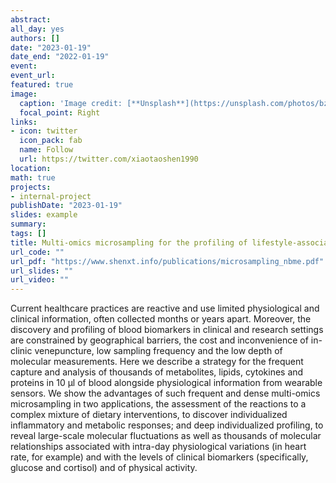 ```yaml
---
abstract: 
all_day: yes
authors: []
date: "2023-01-19"
date_end: "2022-01-19"
event: 
event_url: 
featured: true
image:
  caption: 'Image credit: [**Unsplash**](https://unsplash.com/photos/bzdhc5b3Bxs)'
  focal_point: Right
links:
- icon: twitter
  icon_pack: fab
  name: Follow
  url: https://twitter.com/xiaotaoshen1990
location: 
math: true
projects:
- internal-project
publishDate: "2023-01-19"
slides: example
summary: 
tags: []
title: Multi-omics microsampling for the profiling of lifestyle-associated changes in health
url_code: ""
url_pdf: "https://www.shenxt.info/publications/microsampling_nbme.pdf"
url_slides: ""
url_video: ""
---
```


Current healthcare practices are reactive and use limited physiological and clinical information, often collected months or years apart. Moreover, the discovery and profiling of blood biomarkers in clinical and research settings are constrained by geographical barriers, the cost and inconvenience of in-clinic venepuncture, low sampling frequency and the low depth of molecular measurements. Here we describe a strategy for the frequent capture and analysis of thousands of metabolites, lipids, cytokines and proteins in 10 μl of blood alongside physiological information from wearable sensors. We show the advantages of such frequent and dense multi-omics microsampling in two applications, the assessment of the reactions to a complex mixture of dietary interventions, to discover individualized inflammatory and metabolic responses; and deep individualized profiling, to reveal large-scale molecular fluctuations as well as thousands of molecular relationships associated with intra-day physiological variations (in heart rate, for example) and with the levels of clinical biomarkers (specifically, glucose and cortisol) and of physical activity.

